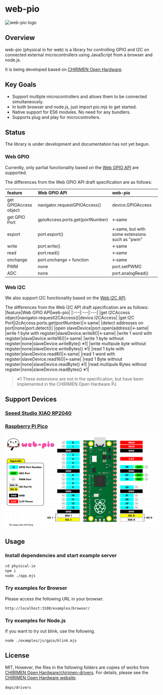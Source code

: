 # web-pio

![web-pio logo](./imgs/web-pio.png)

## Overview

web-pio (physical io for web) is a library for controlling GPIO and I2C on connected external microcontrollers using JavaScript from a browser and node.js.

It is being developed based on [CHIRIMEN Open Hardware](https://github.com/chirimen-oh/chirimen).

## Key Goals

- Support multiple microcontrollers and allows them to be connected simultaneously.
- In both browser and node.js, just import pio.mjs to get started.
- Native support for ES6 modules. No need for any bundlers.
- Supports plug and play for microcontrollers.

## Status

The library is under development and documentation has not yet begun.

### Web GPIO

Currently, only partial functionality based on the [Web GPIO API](https://browserobo.github.io/WebGPIO/) are supported.

The differences from the Web GPIO API draft specification are as follows:

|feature|Web GPIO API|web-pio|
|:---|:---|:---|
|get GPIOAccess object|navigator.requestGPIOAccess()|device.GPIOAccess|
|get GPIO Port|gpioAccess.ports.get(portNumber)|←same|
|export|port.export()|←same, but with some extensions such as "pwm"|
|write|port.write()|←same|
|read|port.read()|←same|
|onchange|port.onchange = function|←same|
|PWM|none|port.setPWM()|
|ADC|none|port.analogRead()|

### Web I2C

We also support I2C functionality based on the [Web I2C API](https://browserobo.github.io/WebI2C/).

The differences from the Web I2C API draft specification are as follows:
|feature|Web GPIO API|web-pio|
|:---|:---|:---|
|get I2CAccess object|navigator.requestI2CAccess()|device.I2CAccess|
|get I2C Port|i2cAccess.ports.get(portNumber)|←same|
|detect addresses on port|none|port.detect()|
|open slaveDevice|port.open(address)|←same|
|write 1 byte with register|slaveDevice.write8()|←same|
|write 1 word with register|slaveDevice.write16()|←same|
|write 1 byte without register|none|slaveDevice.writeByte() ※1|
|write multipule byte without register|none|slaveDevice.writeBytes() ※1|
|read 1 byte with register|slaveDevice.read8()|←same|
|read 1 word with register|slaveDevice.read16()|←same|
|read 1 Byte without register|none|slaveDevice.readByte() ※1|
|read multipule Bytes without register|none|slaveDevice.readBytes() ※1|

> ※1 These extensions are not in the specification, but have been implemented in the CHIRIMEN Open Hardware PJ.

## Support Devices

### [Seeed Studio XIAO RP2040](https://wiki.seeedstudio.com/XIAO-RP2040/)

### [Raspberry Pi Pico](https://www.raspberrypi.com/products/raspberry-pi-pico/)
![raspi-pico](./imgs/pio-raspi-pico-ports.png)

## Usage

### Install dependencies and start example server

```
cd physical-io
npm i
node ./app.mjs
```

### Try examples for Browser

Please access the following URL in your browser.

```
http://localhost:3100/examples/browser/
```
### Try examples for Node.js

If you want to try out blink, use the following.

```
node ./examples/js/gpio/blink.mjs
```

## License

MIT, However, the files in the following folders are copies of works from [CHIRIMEN Open Hardware/chirimen-drivers](https://github.com/chirimen-oh/chirimen-drivers). For details, please see the [CHIRIMEN Open Hardware website](https://github.com/chirimen-oh).

`deps/drivers`





